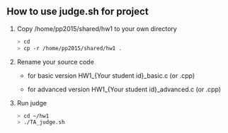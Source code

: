 ## How to use judge.sh for project

1. Copy /home/pp2015/shared/hw1 to your own directory
    ```bash
    > cd
    > cp -r /home/pp2015/shared/hw1 .
    ```

2. Rename your source code
    - for basic version
        HW1_{Your student id}_basic.c (or .cpp)

    - for advanced version
        HW1_{Your student id}_advanced.c (or .cpp)


3. Run judge
    ```bash
    > cd ~/hw1
    > ./TA_judge.sh
    ```
